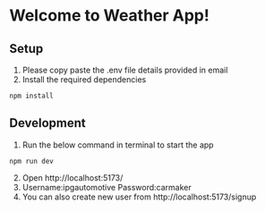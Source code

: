 # Welcome to Weather App!

## Setup
1. Please copy paste the .env file details provided in email
2. Install the required dependencies
```shellscript
npm install
```
## Development

1. Run the below command in terminal to start the app
```shellscript
npm run dev
```
2. Open http://localhost:5173/
2. Username:ipgautomotive   Password:carmaker
3. You can also create new user from http://localhost:5173/signup
